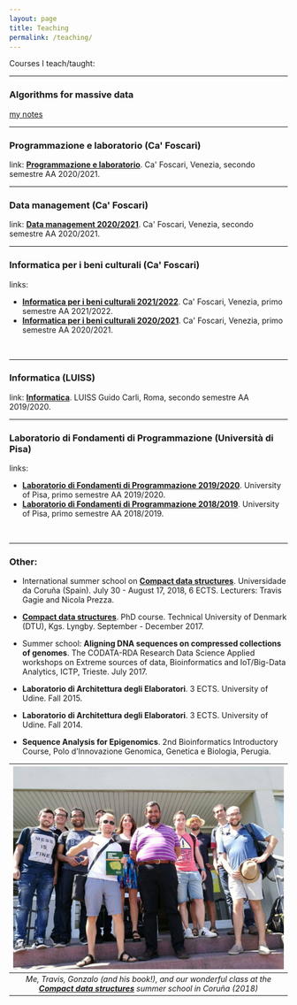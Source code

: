 ```yaml
---
layout: page
title: Teaching
permalink: /teaching/
---
```


Courses I teach/taught:


----
### Algorithms for massive data

[my notes](pdfs/Algorithms_for_massive_data___notes.pdf)
<br>

----
### Programmazione e laboratorio (Ca' Foscari)

link: [**Programmazione e laboratorio**](https://www.unive.it/data/insegnamento/336117). Ca' Foscari, Venezia, secondo semestre AA 2020/2021.
<br>

----
### Data management (Ca' Foscari)

link: [**Data management 2020/2021**](https://www.unive.it/data/insegnamento/279210). Ca' Foscari, Venezia, secondo semestre AA 2020/2021.
<br>

----
### Informatica per i beni culturali (Ca' Foscari)

links: 

- [**Informatica per i beni culturali 2021/2022**](https://www.unive.it/data/insegnamento/357156). Ca' Foscari, Venezia, primo semestre AA 2021/2022.
- [**Informatica per i beni culturali 2020/2021**](https://www.unive.it/data/insegnamento/345425/). Ca' Foscari, Venezia, primo semestre AA 2020/2021.
<br>

----
### Informatica (LUISS)

link: [**Informatica**](https://www.luiss.it/cattedreonline/corso/254/D/1EEL2BASE/2019). LUISS Guido Carli, Roma, secondo semestre AA 2019/2020.
<br>

----
### Laboratorio di Fondamenti di Programmazione (Università di Pisa)

links:

- [**Laboratorio di Fondamenti di Programmazione 2019/2020**](http://pages.di.unipi.it/bodei/CORSO_FP_19/FP/index.html). University of Pisa, primo semestre AA 2019/2020.
- [**Laboratorio di Fondamenti di Programmazione 2018/2019**](http://pages.di.unipi.it/bodei/CORSO_FP_18/FP/index.html). University of Pisa, primo semestre AA 2018/2019. 
<br>

----
### Other:

- International summer school on [**Compact data structures**](https://www.udc.es/gl/iss/courses/courses_2018/Compact_data_structures/index.html). Universidade da Coruña (Spain). July 30 - August 17, 2018, 6 ECTS. Lecturers: Travis Gagie and Nicola Prezza. 

- [**Compact data structures**](http://www2.compute.dtu.dk/courses/02951/). PhD course. Technical University of Denmark (DTU), Kgs. Lyngby. September - December 2017. 

- Summer school: **Aligning DNA sequences on compressed collections of genomes**. The CODATA-RDA Research Data Science Applied workshops on Extreme sources of data, Bioinformatics and IoT/Big-Data Analytics, ICTP, Trieste. July 2017. 

- **Laboratorio di Architettura degli Elaboratori**. 3 ECTS. University of Udine. Fall 2015.

- **Laboratorio di Architettura degli Elaboratori**. 3 ECTS. University of Udine. Fall 2014.

- **Sequence Analysis for Epigenomics**. 2nd Bioinformatics Introductory Course, Polo d’Innovazione Genomica, Genetica e Biologia, Perugia. 

| ![CDS](figures/cds-800.jpg) | 
|:--:| 
| *Me, Travis, Gonzalo (and his book!), and our wonderful class at the [**Compact data structures**](http://www.birdsproject.eu/course-compact-data-structures-during-udcs-international-summer-school-2018/) summer school in Coruña (2018)* |
